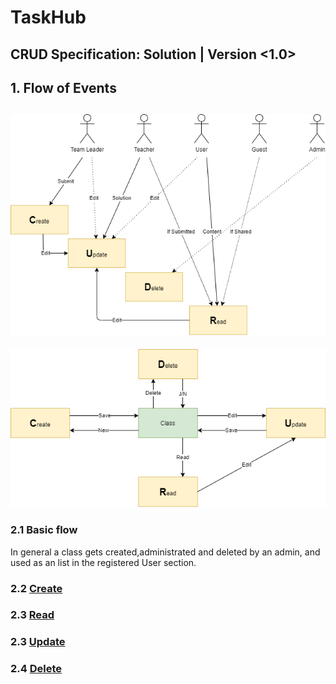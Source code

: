 # TaskHub
## CRUD Specification: Solution | Version <1.0>

## 1. Flow of Events
![CRUD](./CRUD-Solution.png)
------
![CRUD](./CRUD-Solution_NoUser.png)

### 2.1 Basic flow
In general a class gets created,administrated and deleted by an admin, and used as an list in the registered User section.

### 2.2 [Create](./UCS_Create.md) 

### 2.3 [Read](./UCS_Read.md)

### 2.3 [Update](./UCS_Update.md)

### 2.4 [Delete](./UCS_Delete.md)
